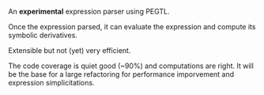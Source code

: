 An **experimental** expression parser using PEGTL.

Once the expression parsed, it can evaluate the expression and compute its symbolic derivatives.

Extensible but not (yet) very efficient.

The code coverage is quiet good (~90%) and computations are right.
It will be the base for a large refactoring for performance imporvement and expression simplicitations.
